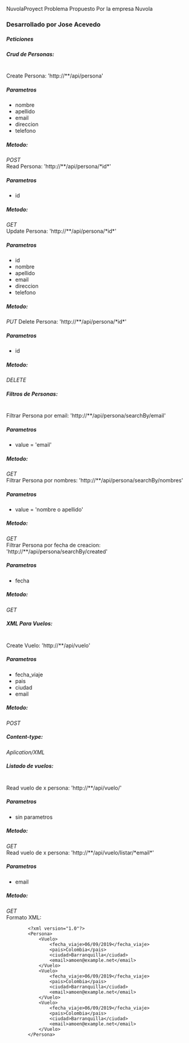 NuvolaProyect
Problema Propuesto Por la empresa Nuvola
<h3>Desarrollado por Jose Acevedo </h3>
<h5> Peticiones </h5>
 <h5>Crud de Personas:</h5><br>
 Create Persona: 'http://**/api/persona'
        <h5>Parametros</h5>
        <ul>
            <li>nombre</li>
            <li>apellido</li>
            <li>email</li>
            <li>direccion</li>
            <li>telefono</li>
        </ul>
        <h5>Metodo: </h5><i> POST </i>
        <br>
        Read Persona: 'http://**/api/persona/*id*'
        <h5>Parametros</h5>
        <ul>
            <li>id</li>
        </ul>
        <h5>Metodo: </h5><i> GET </i>
        <br>
        Update Persona: 'http://**/api/persona/*id*'
        <h5>Parametros</h5>
        <ul>
            <li>id</li>
            <li>nombre</li>
            <li>apellido</li>
            <li>email</li>
            <li>direccion</li>
            <li>telefono</li>
        </ul>
        <h5>Metodo: </h5><i> PUT </i>
        Delete Persona: 'http://**/api/persona/*id*'
        <h5>Parametros</h5>
        <ul>
            <li>id</li>
        </ul>
        <h5>Metodo: </h5><i> DELETE </i>   
    <h5>Filtros de Personas:</h5><br>
        Filtrar Persona por email: 'http://**/api/persona/searchBy/email'
        <h5>Parametros</h5>
        <ul>
            <li>value = 'email'</li>
        </ul>
        <h5>Metodo: </h5><i> GET </i>
        <br>
        Filtrar Persona por nombres: 'http://**/api/persona/searchBy/nombres'
        <h5>Parametros</h5>
        <ul>
            <li>value = 'nombre o apellido'</li>
        </ul>
        <h5>Metodo: </h5><i> GET </i>
        <br>
        Filtrar Persona por fecha de creacion: 'http://**/api/persona/searchBy/created'
        <h5>Parametros</h5>
        <ul>
            <li>fecha</li>
        </ul>
        <h5>Metodo: </h5><i> GET </i>
        <br>
    <h5>XML Para Vuelos:</h5><br>
        Create Vuelo: 'http://**/api/vuelo'
        <h5>Parametros</h5>
        <ul>
            <li>fecha_viaje</li>
            <li>pais</li>
            <li>ciudad</li>
            <li>email</li>
        </ul>
        <h5>Metodo: </h5><i> POST </i>
        <h5>Content-type: </h5><i> Aplication/XML </i>
        <br>
    <h5>Listado de vuelos:</h5><br>
        Read vuelo de x persona: 'http://**/api/vuelo/'
        <h5>Parametros</h5>
        <ul>
            <li>sin parametros</li>
        </ul>
        <h5>Metodo: </h5><i> GET </i>
        <br>
        Read vuelo de x persona: 'http://**/api/vuelo/listar/*email*'
        <h5>Parametros</h5>
        <ul>
            <li>email</li>
        </ul>
        <h5>Metodo: </h5><i> GET </i>
        <br>
   Formato XML:
        
            <?xml version="1.0"?>
            <Persona>
                <Vuelo>
                    <fecha_viaje>06/09/2019</fecha_viaje>
                    <pais>Colombia</pais>
                    <ciudad>Barranquilla</ciudad>
                    <email>amoen@example.net</email>
                </Vuelo>
                <Vuelo>
                    <fecha_viaje>06/09/2019</fecha_viaje>
                    <pais>Colombia</pais>
                    <ciudad>Barranquilla</ciudad>
                    <email>amoen@example.net</email>
                </Vuelo>
                <Vuelo>
                    <fecha_viaje>06/09/2019</fecha_viaje>
                    <pais>Colombia</pais>
                    <ciudad>Barranquilla</ciudad>
                    <email>amoen@example.net</email>
                </Vuelo>
            </Persona>
   
